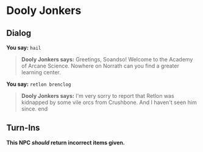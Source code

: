 # Dooly Jonkers


## Dialog

**You say:** `hail`



>**Dooly Jonkers says:** Greetings, Soandso! Welcome to the Academy of Arcane Science. Nowhere on Norrath can you find a greater learning center.

**You say:** `retlon brenclog`



>**Dooly Jonkers says:** I'm very sorry to report that Retlon was kidnapped by some vile orcs from Crushbone. And I haven't seen him since.
end



## Turn-Ins



**This NPC *should* return incorrect items given.**

